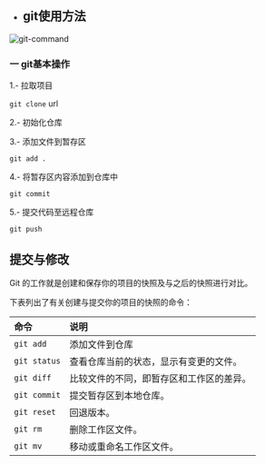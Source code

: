 - ## git使用方法


![git-command](C:\Users\zw\Desktop\git-command.jpg)

### 一 git基本操作

1.- 拉取项目

`git clone` url

2.- 初始化仓库

3.\- 添加文件到暂存区

`git add .`

4.\- 将暂存区内容添加到仓库中

`git commit `

5.- 提交代码至远程仓库

`git push`

## 提交与修改

Git 的工作就是创建和保存你的项目的快照及与之后的快照进行对比。

下表列出了有关创建与提交你的项目的快照的命令：

| 命令         | 说明                                     |
| :----------- | :--------------------------------------- |
| `git add`    | 添加文件到仓库                           |
| `git status` | 查看仓库当前的状态，显示有变更的文件。   |
| `git diff`   | 比较文件的不同，即暂存区和工作区的差异。 |
| `git commit` | 提交暂存区到本地仓库。                   |
| `git reset`  | 回退版本。                               |
| `git rm`     | 删除工作区文件。                         |
| `git mv`     | 移动或重命名工作区文件。                 |




